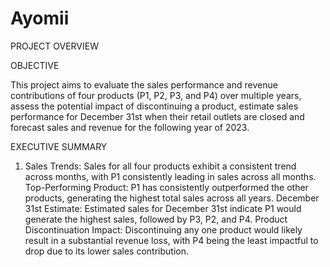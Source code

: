 # Ayomii
PROJECT OVERVIEW 


OBJECTIVE 


This project aims to evaluate the sales performance and revenue contributions of four products (P1, P2, P3, and P4) over multiple years, assess the potential impact of discontinuing a product, estimate sales performance for December 31st when their retail outlets are closed and forecast sales and revenue for the following year of 2023. 


EXECUTIVE SUMMARY 

1. Sales Trends: Sales for all four products exhibit a consistent trend across months, with P1 consistently leading in sales across all months.
Top-Performing Product: P1 has consistently outperformed the other products, generating the highest total sales across all years.
December 31st Estimate: Estimated sales for December 31st indicate P1 would generate the highest sales, followed by P3, P2, and P4.
Product Discontinuation Impact: Discontinuing any one product would likely result in a substantial revenue loss, with P4 being the least impactful to drop due to its lower sales contribution.
